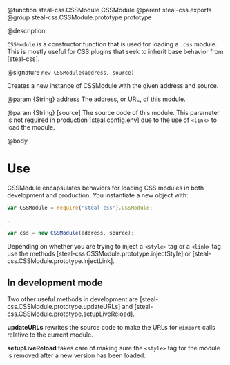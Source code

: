 @function steal-css.CSSModule CSSModule
@parent steal-css.exports
@group steal-css.CSSModule.prototype prototype

@description

`CSSModule` is a constructor function that is used for loading a `.css` module. This is mostly useful for CSS plugins that seek to inherit base behavior from [steal-css].

@signature `new CSSModule(address, source)`

Creates a new instance of CSSModule with the given address and source.

@param {String} address The address, or URL, of this module.

@param {String} [source] The source code of this module. This parameter is not required in production [steal.config.env] due to the use of `<link>` to load the module.

@body

# Use

CSSModule encapsulates behaviors for loading CSS modules in both development and production. You instantiate a new object with:

```js
var CSSModule = require("steal-css").CSSModule;

...

var css = new CSSModule(address, source);
```

Depending on whether you are trying to inject a `<style>` tag or a `<link>` tag use the methods [steal-css.CSSModule.prototype.injectStyle] or [steal-css.CSSModule.prototype.injectLink].

## In development mode

Two other useful methods in development are [steal-css.CSSModule.prototype.updateURLs] and [steal-css.CSSModule.prototype.setupLiveReload].

**updateURLs** rewrites the source code to make the URLs for `@import` calls relative to the current module.

**setupLiveReload** takes care of making sure the `<style>` tag for the module is removed after a new version has been loaded.
